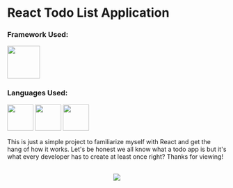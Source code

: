 <h1>React Todo List Application</h1>
<h3>Framework Used:</h3>
<img src="https://cdn.jsdelivr.net/gh/devicons/devicon/icons/react/react-original.svg" width="75px;"/>
<h3>Languages Used:</h3>
<p float="left">
<img src="https://cdn.jsdelivr.net/gh/devicons/devicon/icons/html5/html5-original-wordmark.svg" width="60px;"/>
<img src="https://cdn.jsdelivr.net/gh/devicons/devicon/icons/javascript/javascript-original.svg" width="60px;"/>
<img src="https://cdn.jsdelivr.net/gh/devicons/devicon/icons/css3/css3-original-wordmark.svg" width="60px;"/>
</p>
This is just a simple project to familiarize myself with React and get the hang of how it works. Let's be honest we all know what a todo app is but it's what every developer has to create at least once right? Thanks for viewing!
<br>
<br>
<p align="center">
  <img src="todo-list.gif">
</p>
